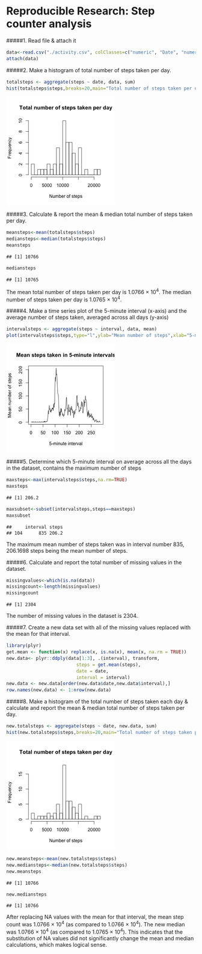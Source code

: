 Reproducible Research: Step counter analysis
========================================================

#####1. Read file & attach it


```r
data<-read.csv("./activity.csv", colClasses=c("numeric", "Date", "numeric"))
attach(data)
```

#####2. Make a histogram of total number of steps taken per day.


```r
totalsteps <- aggregate(steps ~ date, data, sum)
hist(totalsteps$steps,breaks=20,main="Total number of steps taken per day",xlab="Number of steps")
```

![plot of chunk unnamed-chunk-2](figure/unnamed-chunk-2.png) 

#####3. Calculate & report the mean & median total number of steps taken per day.


```r
meansteps<-mean(totalsteps$steps)
mediansteps<-median(totalsteps$steps)
meansteps
```

```
## [1] 10766
```

```r
mediansteps
```

```
## [1] 10765
```
The mean total number of steps taken per day is 1.0766 &times; 10<sup>4</sup>. The median number of steps taken per day is 1.0765 &times; 10<sup>4</sup>.

#####4. Make a time series plot of the 5-minute interval (x-axis) and the average number of steps taken, averaged across all days (y-axis)


```r
intervalsteps <- aggregate(steps ~ interval, data, mean)
plot(intervalsteps$steps,type="l",ylab="Mean number of steps",xlab="5-minute interval",main="Mean steps taken in 5-minute intervals")
```

![plot of chunk unnamed-chunk-4](figure/unnamed-chunk-4.png) 

#####5. Determine which 5-minute interval on average across all the days in the dataset, contains the maximum number of steps


```r
maxsteps<-max(intervalsteps$steps,na.rm=TRUE)
maxsteps
```

```
## [1] 206.2
```

```r
maxsubset<-subset(intervalsteps,steps==maxsteps)
maxsubset
```

```
##     interval steps
## 104      835 206.2
```
The maximum mean number of steps taken was in interval number 835, 206.1698 steps being the mean number of steps.

#####6. Calculate and report the total number of missing values in the dataset.


```r
missingvalues<-which(is.na(data))
missingcount<-length(missingvalues)
missingcount
```

```
## [1] 2304
```
The number of missing values in the dataset is 2304.

#####7. Create a new data set with all of the missing values replaced with the mean for that interval.


```r
library(plyr)
get.mean <- function(x) replace(x, is.na(x), mean(x, na.rm = TRUE))
new.data<- plyr::ddply(data[1:3], .(interval), transform,
                          steps = get.mean(steps),
                          date = date,
                          interval = interval)
new.data <- new.data[order(new.data$date,new.data$interval),]
row.names(new.data) <- 1:nrow(new.data)
```


#####8. Make a histogram of the total number of steps taken each day & calculate and report the mean & median total number of steps taken per day.


```r
new.totalsteps <- aggregate(steps ~ date, new.data, sum)
hist(new.totalsteps$steps,breaks=20,main="Total number of steps taken per day",xlab="Number of steps")
```

![plot of chunk unnamed-chunk-8](figure/unnamed-chunk-8.png) 

```r
new.meansteps<-mean(new.totalsteps$steps)
new.mediansteps<-median(new.totalsteps$steps)
new.meansteps
```

```
## [1] 10766
```

```r
new.mediansteps
```

```
## [1] 10766
```

After replacing NA values with the mean for that interval, the mean step count was 1.0766 &times; 10<sup>4</sup> (as compared to 1.0766 &times; 10<sup>4</sup>). The new median was 1.0766 &times; 10<sup>4</sup> (as compared to 1.0765 &times; 10<sup>4</sup>). This indicates that the substitution of NA values did not significantly change the mean and median calculations, which makes logical sense.
